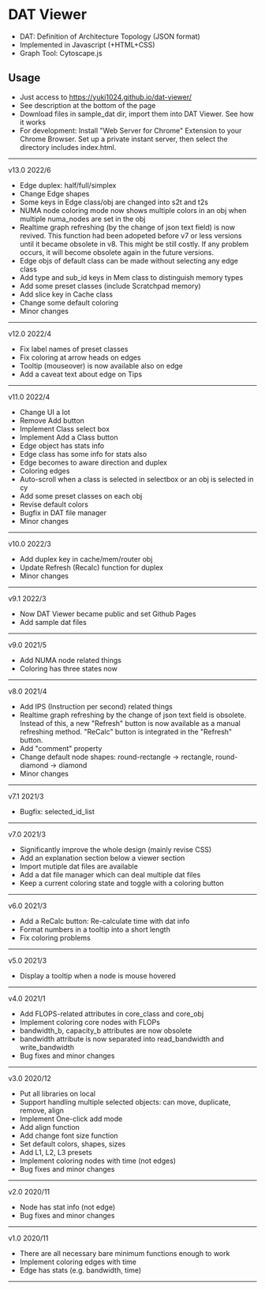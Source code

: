# DAT Viewer
- DAT: Definition of Architecture Topology (JSON format)
- Implemented in Javascript (+HTML+CSS)
- Graph Tool: Cytoscape.js

## Usage
- Just access to https://yuki1024.github.io/dat-viewer/
- See description at the bottom of the page
- Download files in sample_dat dir, import them into DAT Viewer. See how it works
- For development: Install "Web Server for Chrome" Extension to your Chrome Browser. Set up a private instant server, then select the directory includes index.html.

----------------
v13.0 2022/6

- Edge duplex: half/full/simplex
- Change Edge shapes
- Some keys in Edge class/obj are changed into s2t and t2s
- NUMA node coloring mode now shows multiple colors in an obj when multiple numa_nodes are set in the obj
- Realtime graph refreshing (by the change of json text field) is now revived. This function had been adopeted before v7 or less versions until it became obsolete in v8. This might be still costly. If any problem occurs, it will become obsolete again in the future versions.
- Edge objs of default class can be made without selecting any edge class
- Add type and sub_id keys in Mem class to distinguish memory types
- Add some preset classes (include Scratchpad memory)
- Add slice key in Cache class
- Change some default coloring
- Minor changes

----------------
v12.0 2022/4

- Fix label names of preset classes
- Fix coloring at arrow heads on edges
- Tooltip (mouseover) is now available also on edge
- Add a caveat text about edge on Tips

----------------
v11.0 2022/4

- Change UI a lot
- Remove Add button
- Implement Class select box
- Implement Add a Class button
- Edge object has stats info
- Edge class has some info for stats also
- Edge becomes to aware direction and duplex
- Coloring edges
- Auto-scroll when a class is selected in selectbox or an obj is selected in cy
- Add some preset classes on each obj
- Revise default colors
- Bugfix in DAT file manager
- Minor changes

----------------
v10.0 2022/3

- Add duplex key in cache/mem/router obj
- Update Refresh (Recalc) function for duplex
- Minor changes

----------------
v9.1 2022/3

- Now DAT Viewer became public and set Github Pages
- Add sample dat files

----------------
v9.0 2021/5

- Add NUMA node related things
- Coloring has three states now

----------------
v8.0 2021/4

- Add IPS (Instruction per second) related things
- Realtime graph refreshing by the change of json text field is obsolete. Instead of this, a new "Refresh" button is now available as a manual refreshing method. "ReCalc" button is integrated in the "Refresh" button.
- Add "comment" property
- Change default node shapes: round-rectangle -> rectangle, round-diamond -> diamond
- Minor changes

----------------
v7.1 2021/3

- Bugfix: selected_id_list

----------------
v7.0 2021/3

- Significantly improve the whole design (mainly revise CSS)
- Add an explanation section below a viewer section
- Import mutiple dat files are available
- Add a dat file manager which can deal multiple dat files
- Keep a current coloring state and toggle with a coloring button

----------------
v6.0 2021/3

- Add a ReCalc button: Re-calculate time with dat info
- Format numbers in a tooltip into a short length
- Fix coloring problems

----------------
v5.0 2021/3

- Display a tooltip when a node is mouse hovered

----------------
v4.0 2021/1

- Add FLOPS-related attributes in core_class and core_obj
- Implement coloring core nodes with FLOPs
- bandwidth_b, capacity_b attributes are now obsolete
- bandwidth attribute is now separated into read_bandwidth and write_bandwidth
- Bug fixes and minor changes

----------------
v3.0 2020/12

- Put all libraries on local
- Support handling multiple selected objects: can move, duplicate, remove, align
- Implement One-click add mode
- Add align function
- Add change font size function
- Set default colors, shapes, sizes
- Add L1, L2, L3 presets
- Implement coloring nodes with time (not edges)
- Bug fixes and minor changes

----------------
v2.0 2020/11

- Node has stat info (not edge)
- Bug fixes and minor changes

----------------
v1.0 2020/11

- There are all necessary bare minimum functions enough to work
- Implement coloring edges with time
- Edge has stats (e.g. bandwidth, time)

----------------




